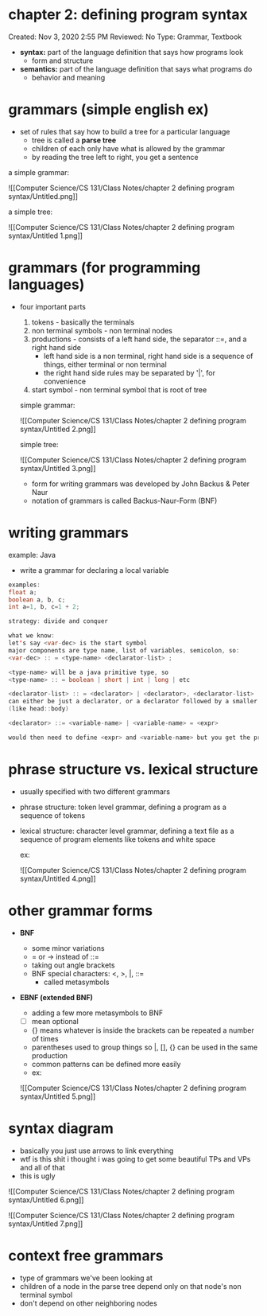 # chapter 2: defining program syntax

Created: Nov 3, 2020 2:55 PM
Reviewed: No
Type: Grammar, Textbook

- **syntax:** part of the language definition that says how programs look
    - form and structure
- **semantics:** part of the language definition that says what programs do
    - behavior and meaning

# grammars (simple english ex)

- set of rules that say how to build a tree for a particular language
    - tree is called a **parse tree**
    - children of each only have what is allowed by the grammar
    - by reading the tree left to right, you get a sentence

a simple grammar: 

![[Computer Science/CS 131/Class Notes/chapter 2 defining program syntax/Untitled.png]]

a simple tree: 

![[Computer Science/CS 131/Class Notes/chapter 2 defining program syntax/Untitled 1.png]]

# grammars (for programming languages)

- four important parts
    1. tokens - basically the terminals
    2. non terminal symbols - non terminal nodes
    3. productions - consists of a left hand side, the separator ::=, and a right hand side
        - left hand side is a non terminal, right hand side is a sequence of things, either terminal or non terminal
        - the right hand side rules may be separated by '|', for convenience
    4. start symbol - non terminal symbol that is root of tree

    simple grammar:

    ![[Computer Science/CS 131/Class Notes/chapter 2 defining program syntax/Untitled 2.png]]

    simple tree: 

    ![[Computer Science/CS 131/Class Notes/chapter 2 defining program syntax/Untitled 3.png]]

    - form for writing grammars was developed by John Backus & Peter Naur
    - notation of grammars is called Backus-Naur-Form (BNF)

# writing grammars

example: Java

- write a grammar for declaring a local variable

```java
examples: 
float a;
boolean a, b, c;
int a=1, b, c=1 + 2;

strategy: divide and conquer

what we know: 
let's say <var-dec> is the start symbol
major components are type name, list of variables, semicolon, so: 
<var-dec> :: = <type-name> <declarator-list> ;

<type-name> will be a java primitive type, so 
<type-name> :: = boolean | short | int | long | etc

<declarator-list> :: = <declarator> | <declarator>, <declarator-list> 
can either be just a declarator, or a declarator followed by a smaller list 
(like head::body)

<declarator> ::= <variable-name> | <variable-name> = <expr>

would then need to define <expr> and <variable-name> but you get the premise

```

# phrase structure vs. lexical structure

- usually specified with two different grammars
- phrase structure: token level grammar, defining a program as a sequence of tokens
- lexical structure: character level grammar, defining a text file as a sequence of program elements like tokens and white space

    ex: 

    ![[Computer Science/CS 131/Class Notes/chapter 2 defining program syntax/Untitled 4.png]]

# other grammar forms

- **BNF**
    - some minor variations
    - = or → instead of ::=
    - taking out angle brackets
    - BNF special characters: <, >, |, ::=
        - called metasymbols
- **EBNF (extended BNF)**
    - adding a few more metasymbols to BNF
    - [ ] mean optional
    - {} means whatever is inside the brackets can be repeated a number of times
    - parentheses used to group things so |, [], {} can be used in the same production
    - common patterns can be defined more easily
    - ex:

    ![[Computer Science/CS 131/Class Notes/chapter 2 defining program syntax/Untitled 5.png]]

# syntax diagram

- basically you just use arrows to link everything
- wtf is this shit i thought i was going to get some beautiful TPs and VPs and all of that
- this is ugly

![[Computer Science/CS 131/Class Notes/chapter 2 defining program syntax/Untitled 6.png]]

![[Computer Science/CS 131/Class Notes/chapter 2 defining program syntax/Untitled 7.png]]

# context free grammars

- type of grammars we've been looking at
- children of a node in the parse tree depend only on that node's non terminal symbol
- don't depend on other neighboring nodes